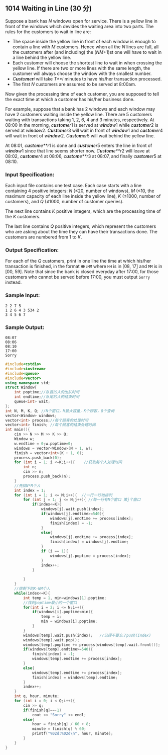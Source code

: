 ## 1014 Waiting in Line (30 分)

Suppose a bank has *N* windows open for service. There is a yellow line in front of the windows which devides the waiting area into two parts. The rules for the customers to wait in line are:

- The space inside the yellow line in front of each window is enough to contain a line with *M* customers. Hence when all the *N* lines are full, all the customers after (and including) the (*NM*+1)st one will have to wait in a line behind the yellow line.
- Each customer will choose the shortest line to wait in when crossing the yellow line. If there are two or more lines with the same length, the customer will always choose the window with the smallest number.
- *C**u**s**t**o**m**e**r**i* will take *T**i* minutes to have his/her transaction processed.
- The first *N* customers are assumed to be served at 8:00am.

Now given the processing time of each customer, you are supposed to tell the exact time at which a customer has his/her business done.

For example, suppose that a bank has 2 windows and each window may have 2 customers waiting inside the yellow line. There are 5 customers waiting with transactions taking 1, 2, 6, 4 and 3 minutes, respectively. At 08:00 in the morning, *c**u**s**t**o**m**er*1 is served at *w**in**d**o**w*1 while *c**u**s**t**o**m**er*2 is served at *w**in**d**o**w*2. *C**u**s**t**o**m**er*3 will wait in front of *w**in**d**o**w*1 and *c**u**s**t**o**m**er*4 will wait in front of *w**in**d**o**w*2. *C**u**s**t**o**m**er*5 will wait behind the yellow line.

At 08:01, *c**u**s**t**o**m**e**r*1 is done and *c**u**s**t**o**m**er*5 enters the line in front of *w**in**d**o**w*1 since that line seems shorter now. *C**u**s**t**o**m**e**r*2 will leave at 08:02, *c**u**s**t**o**m**er*4 at 08:06, *c**u**s**t**o**m**e**r*3 at 08:07, and finally *c**u**s**t**o**m**er*5 at 08:10.

### Input Specification:

Each input file contains one test case. Each case starts with a line containing 4 positive integers: *N* (≤20, number of windows), *M* (≤10, the maximum capacity of each line inside the yellow line), *K* (≤1000, number of customers), and *Q* (≤1000, number of customer queries).

The next line contains *K* positive integers, which are the processing time of the *K* customers.

The last line contains *Q* positive integers, which represent the customers who are asking about the time they can have their transactions done. The customers are numbered from 1 to *K*.

### Output Specification:

For each of the *Q* customers, print in one line the time at which his/her transaction is finished, in the format `HH:MM` where `HH` is in [08, 17] and `MM` is in [00, 59]. Note that since the bank is closed everyday after 17:00, for those customers who cannot be served before 17:00, you must output `Sorry` instead.

### Sample Input:

```in
2 2 7 5
1 2 6 4 3 534 2
3 4 5 6 7
```

### Sample Output:

```out
08:07
08:06
08:10
17:00
Sorry
```

```C++
#include<cstdio>
#include<iostream>
#include<queue>
#include<vector>
using namespace std;
struct Window{
    int poptime;//队首的人的出队时间
    int endtime;//队尾的人的结束时间
    queue<int> wait;
};
int N, M, K, Q; //N个窗口，M最大容量，K个顾客，Q个查询
vector<Window> windows; 
vector<int> process;//每个顾客的处理时间
vector<int> finish; //每个顾客的结束处理时间
int main(){
    cin >> N >> M >> K >> Q;
    Window w;
    w.endtime = 0;w.poptime=0;
    windows = vector<Window>(N + 1, w);
    finish = vector<int>(K + 1, 0);
    process.push_back(0);
    for (int i = 1; i <=K;i++){    //获取每个人处理时间
        int n;
        cin >> n;
        process.push_back(n);
    }
    //先排N*M个人
    int index = 1;
    for (int i = 1; i <= M;i++){  //一行一行地排列
        for (int j = 1; j <= N;j++){ //每一行有N个窗口 第j个窗口
            if(index<=K){
                windows[j].wait.push(index);
                if(windows[j].endtime>=540){
                    windows[j].endtime += process[index];
                    finish[index] = -1;
                }
                else{
                    windows[j].endtime += process[index];
                    finish[index] = windows[j].endtime;
                }
                if (i == 1){
                    windows[j].poptime = process[index];
                }
                index++;
            }
            
        }
    }
    //排剩下的K-NM个人
    while(index<=K){
        int temp = 1, min=windows[1].poptime;
        //找到poptime最小的一个窗口
        for(int i = 2; i <= N;i++){
            if(windows[i].poptime<min){
                temp = i;
                min = windows[i].poptime;
            }
        }
        windows[temp].wait.push(index);   //记得不要忘了push(index)
        windows[temp].wait.pop();    
        windows[temp].poptime += process[windows[temp].wait.front()];
        if(windows[temp].endtime>=540){
            finish[index] = -1;
            windows[temp].endtime += process[index];
        }
        else{
            windows[temp].endtime += process[index];
            finish[index] = windows[temp].endtime;
        }
        index++;
    }
    int q, hour, minute;
    for (int i = 0; i < Q;i++){
        cin >> q;
        if(finish[q]==-1)
            cout << "Sorry" << endl;
        else{
            hour = finish[q] / 60 + 8;
            minute = finish[q] % 60;
            printf("%02d:%02d\n", hour, minute);
        }
    }
}
```

